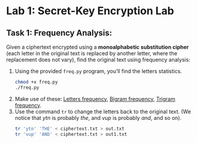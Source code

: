 # Lab 1: Secret-Key Encryption Lab

## Task 1: Frequency Analysis:
Given a ciphertext encrypted using a **monoalphabetic substitution cipher** (each letter in the original text is replaced by another letter, where the replacement does not vary), find the original text using frequency analysis:
  1. Using the provided `freq.py` program, you’ll find the letters statistics.
     ```bash
     chmod +x freq.py
     ./freq.py
     ```
  2. Make use of these: [Letters frequency](https://en.wikipedia.org/wiki/Frequency_analysis), [Bigram frequency](https://en.wikipedia.org/wiki/Bigram), [Trigram frequency](https://en.wikipedia.org/wiki/Trigram).
  3. Use the command `tr` to change the letters back to the original text.
     (We notice that *ytn* is probably *the*, and *vup* is probably *and*, and so on).
     ```bash
     tr 'ytn' 'THE' < ciphertext.txt > out.txt
     tr 'vup' 'AND' < ciphertext.txt > out1.txt
     ```

